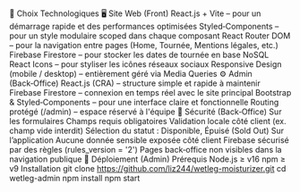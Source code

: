 🧩 Choix Technologiques
🖥 Site Web (Front)
React.js + Vite – pour un démarrage rapide et des performances optimisées
Styled‑Components – pour un style modulaire scoped dans chaque composant
React Router DOM – pour la navigation entre pages (Home, Tournée, Mentions légales, etc.)
Firebase Firestore – pour stocker les dates de tournée en base NoSQL
React Icons – pour styliser les icônes réseaux sociaux
Responsive Design (mobile / desktop) – entièrement géré via Media Queries
⚙ Admin (Back‑Office)
React.js (CRA) – structure simple et rapide à maintenir
Firebase Firestore – connexion en temps réel avec le site principal
Bootstrap & Styled‑Components – pour une interface claire et fonctionnelle
Routing protégé (/admin) – espace réservé à l'équipe
🔐 Sécurité (Back‑Office)
Sur les formulaires
Champs requis obligatoires
Validation locale côté client (ex. champ vide interdit)
Sélection du statut : Disponible, Épuisé (Sold Out)
Sur l’application
Aucune donnée sensible exposée côté client
Firebase sécurisé par des règles (rules_version = '2')
Pages back‑office non visibles dans la navigation publique
🚀 Déploiement (Admin)
Prérequis
Node.js ≥ v16
npm ≥ v9
Installation
git clone https://github.com/liz244/wetleg-moisturizer.git
cd wetleg-admin
npm install
npm start